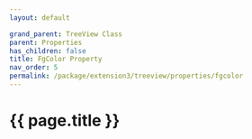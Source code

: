 ```yaml
---
layout: default

grand_parent: TreeView Class
parent: Properties
has_children: false
title: FgColor Property
nav_order: 5
permalink: /package/extension3/treeview/properties/fgcolor
---
```

# {{ page.title }}

